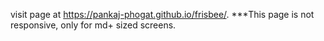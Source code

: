 visit page at https://pankaj-phogat.github.io/frisbee/.
***This page is not responsive, only for md+ sized screens.
